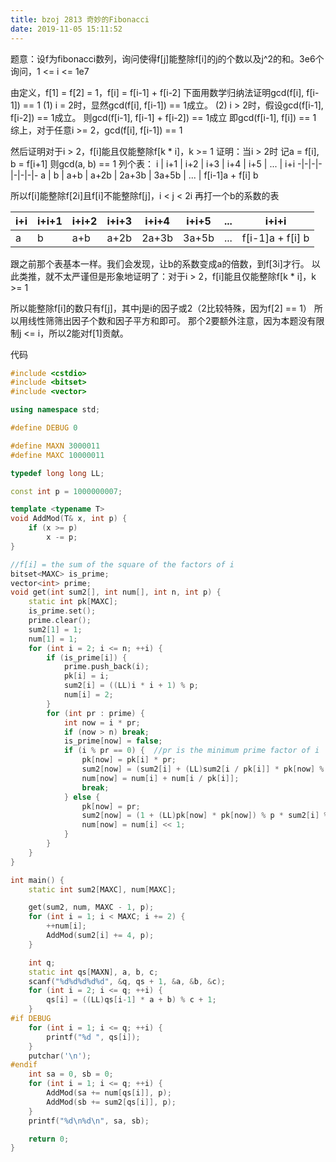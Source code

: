 ```yaml
---
title: bzoj 2813 奇妙的Fibonacci
date: 2019-11-05 15:11:52
---
```


题意：设f为fibonacci数列，询问使得f[j]能整除f[i]的j的个数以及j^2的和。3e6个询问，1 <= i <= 1e7

由定义，f[1] = f[2] = 1，f[i] = f[i-1] + f[i-2]
下面用数学归纳法证明gcd(f[i], f[i-1]) == 1
(1) i = 2时，显然gcd(f[i], f[i-1]) == 1成立。
(2) i > 2时，假设gcd(f[i-1], f[i-2]) == 1成立。
则gcd(f[i-1], f[i-1] + f[i-2]) == 1成立
即gcd(f[i-1], f[i]) == 1
综上，对于任意i >= 2，gcd(f[i], f[i-1]) == 1

然后证明对于i > 2，f[i]能且仅能整除f[k * i]，k >= 1
证明：当i > 2时
记a = f[i], b = f[i+1]
则gcd(a, b) == 1
列个表：
i | i+1 |  i+2 | i+3 | i+4 | i+5 | ... | i+i
-|-|-|-|-|-|-|-
a | b | a+b | a+2b | 2a+3b | 3a+5b | ... | f[i-1]a + f[i] b

所以f[i]能整除f[2i]且f[i]不能整除f[j]，i < j < 2i
再打一个b的系数的表

i+i | i+i+1 |  i+i+2 | i+i+3 | i+i+4 | i+i+5 | ... | i+i+i
-|-|-|-|-|-|-|-
a | b | a+b | a+2b | 2a+3b | 3a+5b | ... | f[i-1]a + f[i] b

跟之前那个表基本一样。我们会发现，让b的系数变成a的倍数，到f[3i]才行。
以此类推，就不太严谨但是形象地证明了：对于i > 2，f[i]能且仅能整除f[k * i]，k >= 1

所以能整除f[i]的数只有f[j]，其中j是i的因子或2（2比较特殊，因为f[2] == 1）
所以用线性筛筛出因子个数和因子平方和即可。
那个2要额外注意，因为本题没有限制j <= i，所以2能对f[1]贡献。

代码
```cpp
#include <cstdio>
#include <bitset>
#include <vector>

using namespace std;

#define DEBUG 0

#define MAXN 3000011
#define MAXC 10000011

typedef long long LL;

const int p = 1000000007;

template <typename T>
void AddMod(T& x, int p) {
    if (x >= p)
        x -= p;
}

//f[i] = the sum of the square of the factors of i
bitset<MAXC> is_prime;
vector<int> prime;
void get(int sum2[], int num[], int n, int p) {
    static int pk[MAXC];
    is_prime.set();
    prime.clear();
    sum2[1] = 1;
    num[1] = 1;
    for (int i = 2; i <= n; ++i) {
        if (is_prime[i]) {
            prime.push_back(i);
            pk[i] = i;
            sum2[i] = ((LL)i * i + 1) % p;
            num[i] = 2;
        }
        for (int pr : prime) {
            int now = i * pr;
            if (now > n) break;
            is_prime[now] = false;
            if (i % pr == 0) {  //pr is the minimum prime factor of i
                pk[now] = pk[i] * pr;
                sum2[now] = (sum2[i] + (LL)sum2[i / pk[i]] * pk[now] % p * pk[now]) % p;
                num[now] = num[i] + num[i / pk[i]];
                break;
            } else {
                pk[now] = pr;
                sum2[now] = (1 + (LL)pk[now] * pk[now]) % p * sum2[i] % p;
                num[now] = num[i] << 1;
            }
        }
    }
}

int main() {
    static int sum2[MAXC], num[MAXC];

    get(sum2, num, MAXC - 1, p);
    for (int i = 1; i < MAXC; i += 2) {
        ++num[i];
        AddMod(sum2[i] += 4, p);
    }

    int q;
    static int qs[MAXN], a, b, c;
    scanf("%d%d%d%d%d", &q, qs + 1, &a, &b, &c);
    for (int i = 2; i <= q; ++i) {
        qs[i] = ((LL)qs[i-1] * a + b) % c + 1;
    }
#if DEBUG
    for (int i = 1; i <= q; ++i) {
        printf("%d ", qs[i]);
    }
    putchar('\n');
#endif
    int sa = 0, sb = 0;
    for (int i = 1; i <= q; ++i) {
        AddMod(sa += num[qs[i]], p);
        AddMod(sb += sum2[qs[i]], p);
    }
    printf("%d\n%d\n", sa, sb);

    return 0;
}
```
